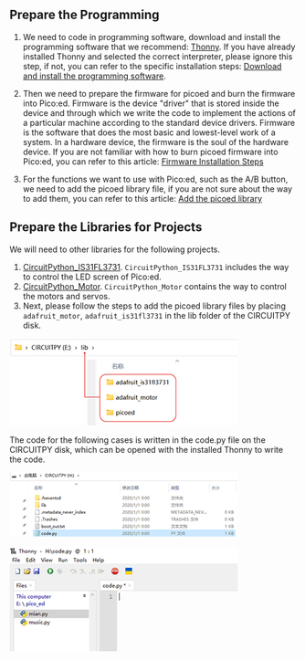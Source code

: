## Prepare the Programming
1. We need to code in programming software, download and install the programming software that we recommend: [Thonny](https://thonny.org/). If you have already installed Thonny and selected the correct interpreter, please ignore this step, if not, you can refer to the specific installation steps: [Download and install the programming software](https://www.yuque.com/elecfreaks-learn/picoed/ggnxx2).

2. Then we need to prepare the firmware for picoed and burn the firmware into Pico:ed. Firmware is the device "driver" that is stored inside the device and through which we write the code to implement the actions of a particular machine according to the standard device drivers. Firmware is the software that does the most basic and lowest-level work of a system. In a hardware device, the firmware is the soul of the hardware device. If you are not familiar with how to burn picoed firmware into Pico:ed, you can refer to this article: [Firmware Installation Steps](https://www.yuque.com/elecfreaks-learn/picoed/pw6wvm)

3. For the functions we want to use with Pico:ed, such as the A/B button, we need to add the picoed library file, if you are not sure about the way to add them, you can refer to this article: [Add the picoed library](https://www.yuque.com/elecfreaks-learn)

## Prepare the Libraries for Projects
We will need to other libraries for the following projects. 

1. [CircuitPython_IS31FL3731](https://github.com/adafruit/Adafruit_CircuitPython_IS31FL3731/archive/refs/heads/main.zip). `CircuitPython_IS31FL3731` includes the way to control the LED screen of Pico:ed. 
1. [CircuitPython_Motor](https://github.com/adafruit/Adafruit_CircuitPython_Motor/archive/refs/heads/main.zip). `CircuitPython_Motor` contains the way to control the motors and servos. 
1. Next, please follow the steps to add the picoed library files by placing `adafruit_motor`, `adafruit_is31fl3731` in the lib folder of the CIRCUITPY disk. 

![](./images/starter_kit_03.png)

The code for the following cases is written in the code.py file on the CIRCUITPY disk, which can be opened with the installed Thonny to write the code.

![](./images/starter_kit_04.png)

![](./images/starter_kit_05.png)
